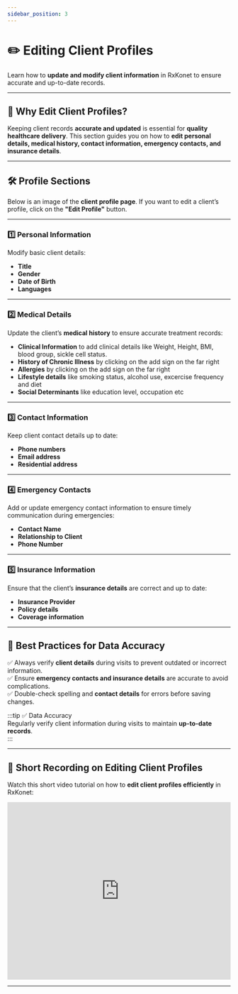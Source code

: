 ```yaml
---
sidebar_position: 3
---
```


# ✏️ Editing Client Profiles

Learn how to **update and modify client information** in RxKonet to ensure accurate and up-to-date records.

---

## 📌 Why Edit Client Profiles?

Keeping client records **accurate and updated** is essential for **quality healthcare delivery**. This section guides you on how to **edit personal details, medical history, contact information, emergency contacts, and insurance details**.

---

## 🛠️ Profile Sections

Below is an image of the **client profile page**. If you want to edit a client’s profile, click on the **"Edit Profile"** button.

<!-- ![Client Profile](/img/screenshots/view-client-profile.png) -->

---

### **1️⃣ Personal Information**

Modify basic client details:

- **Title**
- **Gender**
- **Date of Birth**
- **Languages**

<!-- ![Edit Personal Information](/img/screenshots/edit-personal-information.png) -->

---

### **2️⃣ Medical Details**

Update the client’s **medical history** to ensure accurate treatment records:

- **Clinical Information** to add clinical details like Weight, Height, BMI, blood group, sickle cell status.
- **History of Chronic Illness** by clicking on the add sign on the far right
- **Allergies** by clicking on the add sign on the far right
- **Lifestyle details** like smoking status, alcohol use, excercise frequency and diet
- **Social Determinants** like education level, occupation etc

<!-- ![Edit Medical Information](/img/screenshots/edit-medical-information.png) -->

---

### **3️⃣ Contact Information**

Keep client contact details up to date:

- **Phone numbers**
- **Email address**
- **Residential address**

<!-- ![Edit Contact Information](/img/screenshots/edit-contact-information.png) -->

---

### **4️⃣ Emergency Contacts**

Add or update emergency contact information to ensure timely communication during emergencies:

- **Contact Name**
- **Relationship to Client**
- **Phone Number**

<!-- ![Edit Emergency Contact Information](/img/screenshots/add-emergency-contact-information.png) -->

---

### **5️⃣ Insurance Information**

Ensure that the client’s **insurance details** are correct and up to date:

- **Insurance Provider**
- **Policy details**
- **Coverage information**

<!-- ![Edit Insurance Information](/img/screenshots/add-insurance-information.png) -->

---

## 🎯 Best Practices for Data Accuracy

✅ Always verify **client details** during visits to prevent outdated or incorrect information.  
✅ Ensure **emergency contacts and insurance details** are accurate to avoid complications.  
✅ Double-check spelling and **contact details** for errors before saving changes.

:::tip ✅ Data Accuracy  
Regularly verify client information during visits to maintain **up-to-date records**.  
:::

---

## 🎥 Short Recording on Editing Client Profiles

Watch this short video tutorial on how to **edit client profiles efficiently** in RxKonet:

<iframe src="https://www.loom.com/embed/9b591d67926e4d298edc868947eb5fd9?sid=b6efa7b9-edfe-4373-b0dd-420bff09e446" width="100%" height="400" frameborder="0" webkitallowfullscreen mozallowfullscreen allowfullscreen></iframe>

---
